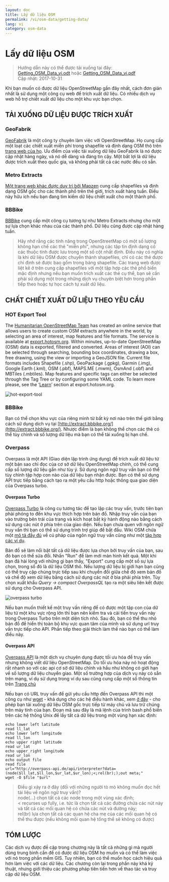 ```yaml
---
layout: doc
title: Lấy dữ liệu OSM
permalink: /vi/osm-data/getting-data/
lang: vi
category: osm-data
---
```


Lấy dữ liệu OSM
=================  

> Hướng dẫn này có thể được tải xuống tại đây: [Getting_OSM_Data_vi.odt](/files/Getting_OSM_Data_vi.odt) hoặc [Getting_OSM_Data_vi.pdf](/files/Getting_OSM_Data_vi.pdf)  
> Cập nhật: 2017-10-31

Khi bạn muốn có được dữ liệu OpenStreetMap gần đây nhất, cách đơn giản nhất là sử dụng một công cụ web để trích xuất dữ liệu. Có nhiều dịch vụ web hỗ trợ chiết xuất dữ liệu cho một khu vực bạn chọn.  

TẢI XUỐNG DỮ LIỆU ĐƯỢC TRÍCH XUẤT
--------------------------

### GeoFabrik

[GeoFabrik](http://geofabrik.de) là một công ty chuyên làm việc với OpenStreetMap. Họ cung cấp một loạt các chiết xuất miễn phí trong shapefile và định dạng OSM thô trên [trang web của họ](http://download.geofabrik.de). Ưu điểm của việc tải xuống dữ liệu GeoFabrik là nó được cập nhật hàng ngày, và nó dễ dàng và đáng tin cậy. Một bất lợi là dữ liệu được trích xuất theo quốc gia, và không phải tất cả các nước đều có sẵn.  

### Metro Extracts

[Một trang web khác được duy trì bởi Mapzen](https://mapzen.com/data/metro-extracts/) cung cấp shapefiles và định dạng OSM gốc cho các thành phố trên thế giới, trích xuất hàng tuần. Điều này hữu ích nếu bạn đang tìm kiếm dữ liệu chiết xuất cho một thành phố.  

### BBBike  

[BBBike](http://download.bbbike.org/osm/bbbike/) cung cấp một công cụ tương tự như Metro Extracts nhưng cho một sự lựa chọn khác nhau của các thành phố. Dữ liệu cũng được cập nhật hàng tuần.

>Hãy nhớ rằng các tính năng trong OpenStreetMap có một số lượng không hạn chế các thẻ "miễn phí",
>nhưng các tập tin định dạng có các thuộc tính được lưu trong một số cột nhất định.
>Điều này có nghĩa là khi dữ liệu OSM được chuyển thành shapefiles,
>chỉ có các thẻ được chỉ định sẽ được bao gồm trong bảng shapefile.
>Các trang web được liệt kê ở trên cung cấp shapefiles với một tập hợp các thẻ phổ biến mặc định
>nhưng nếu bạn muốn trích xuất các thẻ cụ thể,
>bạn sẽ cần phải sử dụng một trong những dịch vụ chuyên biệt hơn trong phần tiếp theo hoặc tự học cách tự xuất dữ liệu.

CHẤT CHIẾT XUẤT DỮ LIỆU THEO YÊU CẦU
-------------------

### HOT Export Tool  

The [Humanitarian OpenStreetMap Team](https://www.hotosm.org) has created an online service that allows users to create custom OSM extracts anywhere in the world, by selecting an area of interest, map features and file formats. The service is available at [export.hotosm.org](https://export.hotosm.org/en/v3). Within minutes, up-to-date OpenStreetMap (OSM) data is exported, filtered and converted. Areas of interest (AOI) can be selected through searching, bounding box coordinates, drawing a box, free drawing, using the view or importing a GeoJSON file. Current file formats includes Shapefile (.shp), GeoPackage (.gpkg), Garmin (.img), Google Earth (.kml), OSM (.pbf), MAPS.ME (.mwm), OsmAnd (.obf) and MBTiles (.mbtiles). Map features and specific tags can either be selected through the Tag Tree or by configuring some YAML code. To learn more please, see the ‘[Learn](https://export.hotosm.org/en/v3/learn)’ section at export.hotosm.org.

![hot-export-tool][]

### BBBike  

Bạn có thể chọn khu vực của riêng mình từ bất kỳ nơi nào trên thế giới bằng cách sử dụng dịch vụ tại [http://extract.bbbike.org/](http://extract.bbbike.org/). Nhược điểm là bạn không thể chọn các thẻ có thể tùy chỉnh và số lượng dữ liệu mà bạn có thể tải xuống bị hạn chế.  

### Overpass

Overpass là một API (Giao diện lập trình ứng dụng) để trích xuất dữ liệu từ một bản sao chỉ đọc của cơ sở dữ liệu OpenStreetMap chính, có thể cung cấp số lượng dữ liệu gần như tùy ý. Sử dụng ngôn ngữ truy vấn bạn có thể tùy chỉnh tập hợp con nào của dữ liệu bạn nhận được. Bạn có thể sử dụng API trực tiếp bằng cách tạo ra một yêu cầu http hoặc thông qua giao diện của Overpass turbo.

#### Overpass Turbo

[Overpass Turbo](http://overpass-turbo.eu/) là công cụ tương tác để tạo lập các truy vấn, trước tiên bạn phải phóng to đến khu vực thích hợp trên bản đồ. Nhập truy vấn của bạn vào trường bên trái của trang và kích hoạt bất kỳ hành động nào bằng cách sử dụng các nút ở phía trên của giao diện. Nếu bạn chưa quen với ngôn ngữ truy vấn thì bạn có thể sử dụng trình trợ giúp để bắt đầu. Wiki OSM chứa một [mô tả đầy đủ](http://wiki.openstreetmap.org/wiki/Overpass_API/Overpass_QL) về cú pháp của ngôn ngữ truy vấn cũng như một [tập hợp các ví dụ](http://wiki.openstreetmap.org/wiki/Overpass_API/Overpass_API_by_Example).

Bản đồ sẽ làm nổi bật tất cả dữ liệu được lựa chọn bởi truy vấn của bạn, sau đó bạn có thể sửa đổi. Nhấn "Run" để làm mới màn hình kết quả. Một khi bạn đã hài lòng với những gì bạn thấy, "Export" cung cấp một số sự lựa chọn, trong số đó là dữ liệu OSM thô. Nếu lượng dữ liệu bị giới hạn bạn cũng có thể truy cập chúng trực tiếp sau khi chuyển đổi giữa chế độ xem bản đồ và chế độ xem dữ liệu bằng cách sử dụng các nút ở bìa phải phía trên. Tùy chọn xuất khẩu *Query -> compact OverpassQL* tạo ra một siêu liên kết được sử dụng cho Overpass API.

![overpass turbo][]

Nếu bạn muốn thiết kế một truy vấn riêng để có được một tập con của dữ liệu từ một khu vực rộng lớn thì bạn nên kiểm tra và cải tiến truy vấn này trong Overpass Turbo trên một diện tích nhỏ. Sau đó, bạn có thể thu nhỏ bản đồ để hiển thị toàn bộ khu vực quan tâm của mình và sử dụng url truy vấn trực tiếp cho API. Phần tiếp theo giải thích làm thế nào bạn có thể làm điều này.

#### Overpass API

[Overpass API](http://wiki.openstreetmap.org/wiki/Overpass_API) là một dịch vụ chuyên dụng được tối ưu hóa để truy vấn nhưng không viết dữ liệu OpenStreetMap. Do tối ưu hóa này nó hoạt động rất nhanh so với các api cơ sở dữ liệu chính và hầu như không có giới hạn về số lượng dữ liệu chuyển giao. Một số trường hợp của dịch vụ này có sẵn trên mạng, ví dụ sử dụng trong ví dụ sau cũng cung cấp một số thông tin trên [Trang chủ](http://overpass-api.de/)

Nếu bạn có URL truy vấn để gửi yêu cầu http đến Overpass API thì một công cụ như [wget](https://www.gnu.org/software/wget/) - khả dụng cho các hệ điều hành khác, xem [ở đây](http://wget.addictivecode.org/FrequentlyAskedQuestions?action=show&redirect=Faq#download) - cho phép bạn tải xuống dữ liệu OSM gốc trực tiếp từ máy chủ và lưu trữ chúng trên máy tính của bạn. Đoạn mã sau đây là mã lệnh của trình bash phổ biến trên các hệ thống Unix để lấy tất cả dữ liệu trong một vùng hạn xác định:

```
echo lower left latitude
read ll_lat
echo lower left longitude
read ll_lon
echo upper right latitude
read ur_lat
echo upper_right longitude
read ur_lon
echo output file
read file
url="http://overpass-api.de/api/interpreter?data=(node($ll_lat,$ll_lon,$ur_lat,$ur_lon);<;rel(br););out meta;"
wget -O $file "$url"
```
>Điều gì xảy ra ở đây (đối với những người tò mò không muốn đọc hết tài liệu về ngôn ngữ truy vấn)?  
>node(...) chọn tất cả các node trong một vùng xác định;  
>< recurses up fully, i.e. tức là chọn tất cả các đường chứa các nút này và tất cả các mối quan hệ có chứa các nút và đường này;  
>rel(br) lựa chọn tất cả các quan hệ cha mẹ của các mối quan hệ có thể thu được (nếu không mối quan hệ tổng thể sẽ không có được)
>



TÓM LƯỢC
-------  

Các dịch vụ được đề cập trong chương này là tất cả những gì mà người dùng trung bình cần để có được dữ liệu OSM họ muốn và có thể làm việc với nó trong phần mềm GIS. Tuy nhiên, bạn có thể muốn học cách hiệu quả hơn làm việc với các dữ liệu. Các chương còn lại trong phần này khá kỹ thuật, nhưng giới thiệu các phương pháp tiên tiến hơn về thao tác và truy cập dữ liệu OSM.  


[hot-export-tool]: /images/osm-data/hot-export-tool.png
[overpass turbo]: /images/osm-data/overpass_turbo.png